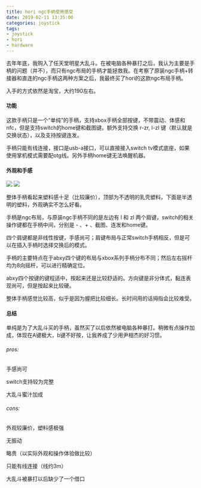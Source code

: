 ```yaml
---
title: hori ngc手柄使用感受
date: 2019-02-11 13:35:00
categories: joystick
tags:
- joystick
- hori
- hardware
---
```

去年年底，我购入了任天堂明星大乱斗。在被电脑各种暴打之后，我认为主要是手柄的问题（并不），而只有ngc布局的手柄才能拯救我。在考察了原装ngc手柄+转接器和直连的ngc手柄这两种方案之后，我最终买了hori的这款ngc布局手柄。<!-- more -->

入手的方式依然是淘宝，大约190左右。

#### 功能

这款手柄只是一个“单纯”的手柄，支持xbox手柄全部按键，不带震动、体感和nfc，但是支持switch的home键和截图键。额外支持交换 r-zr, l-zl 键（默认就是交换状态），以及支持按键连发。

手柄只能有线连接，接口是usb-a接口，可以直接接入switch tv模式底座，如果使用掌机模式需要配otg线。另外手柄home键无法唤醒机器。

#### 外观和手感

![](https://i.loli.net/2019/02/11/5c6111bb8d1c3.jpg)
![](https://i.loli.net/2019/02/11/5c6111bba1a7d.jpg)

整体手柄看起来塑料感十足（比较廉价），顶部为不透明的乳壳塑料，下面是半透明的塑料，外观确实不怎么好看。

手柄是ngc布局，与原装ngc手柄不同的是左边有 l 和 zl 两个肩键，switch的相关操作键都在手柄中间，分别是 - 、+ 、截图、连发和home键。

四个肩键都是非线性按键，手感尚可；肩键布局与正常switch手柄相反，但是可以在插入手柄时选择交换后的模式。

手柄的主要特点在于abxy四个键的布局与xbox系列手柄分布不同；然后左右摇杆均为8向摇杆，可以进行精确定位。

abxy四个按键的键程适中，按起来还是比较舒适的。方向键是非分体式，黏连表现尚可，但是按起来比较硬。

整体手柄感觉比较高，似乎是因为握把比较细长。长时间用的话拇指会比较难受。

#### 总结

单纯是为了大乱斗买的手柄，虽然买了以后依然被电脑各种暴打。稍微有点操作加成，体现在A键极大，b键不好按，让我养成了少用尹相杰的好习惯。

###### pros:

手感尚可

switch支持较为完整

大乱斗蜜汁加成

###### cons:

外观较廉价，塑料感极强

无振动

略贵（以实际外观和操作体验做比较）

只能有线连接（线约3m）

大乱斗被暴打以后缺少了一个借口
